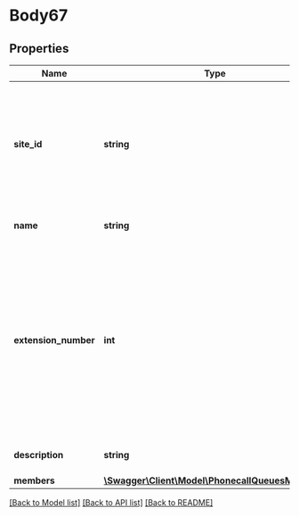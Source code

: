 # Body67

## Properties
Name | Type | Description | Notes
------------ | ------------- | ------------- | -------------
**site_id** | **string** | Required only if [multiple sites](https://support.zoom.us/hc/en-us/articles/360020809672-Managing-Multiple-Sites) have been enabled. This can be retrieved from the [List Phone Sites](https://marketplace.zoom.us/docs/api-reference/zoom-api/phone-site/listphonesites) API. | 
**name** | **string** | Name of the Call Queue. | 
**extension_number** | **int** | Phone extension number for the site.&lt;br&gt;  If a site code has been [assigned](https://support.zoom.us/hc/en-us/articles/360020809672-Managing-Multiple-Sites#h_79ca9c8f-c97b-4486-aa59-d0d9d31a525b) to the site, provide the short extension number instead of the original extension number.. | [optional] 
**description** | **string** | Description for the Call Queue. | [optional] 
**members** | [**\Swagger\Client\Model\PhonecallQueuesMembers**](PhonecallQueuesMembers.md) |  | [optional] 

[[Back to Model list]](../README.md#documentation-for-models) [[Back to API list]](../README.md#documentation-for-api-endpoints) [[Back to README]](../README.md)


